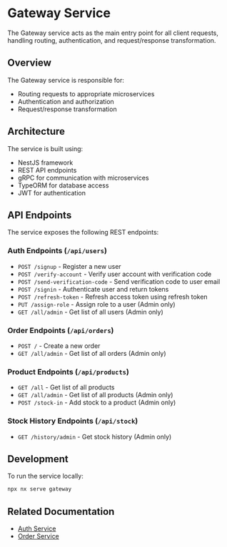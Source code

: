 # Gateway Service

The Gateway service acts as the main entry point for all client requests, handling routing, authentication, and request/response transformation.

## Overview

The Gateway service is responsible for:

-   Routing requests to appropriate microservices
-   Authentication and authorization
-   Request/response transformation

## Architecture

The service is built using:

-   NestJS framework
-   REST API endpoints
-   gRPC for communication with microservices
-   TypeORM for database access
-   JWT for authentication

## API Endpoints

The service exposes the following REST endpoints:

### Auth Endpoints (`/api/users`)

-   `POST /signup` - Register a new user
-   `POST /verify-account` - Verify user account with verification code
-   `POST /send-verification-code` - Send verification code to user email
-   `POST /signin` - Authenticate user and return tokens
-   `POST /refresh-token` - Refresh access token using refresh token
-   `PUT /assign-role` - Assign role to a user (Admin only)
-   `GET /all/admin` - Get list of all users (Admin only)

### Order Endpoints (`/api/orders`)

-   `POST /` - Create a new order
-   `GET /all/admin` - Get list of all orders (Admin only)

### Product Endpoints (`/api/products`)

-   `GET /all` - Get list of all products
-   `GET /all/admin` - Get list of all products (Admin only)
-   `POST /stock-in` - Add stock to a product (Admin only)

### Stock History Endpoints (`/api/stock`)

-   `GET /history/admin` - Get stock history (Admin only)

## Development

To run the service locally:

```sh
npx nx serve gateway
```

## Related Documentation

-   [Auth Service](../auth/README.md)
-   [Order Service](../order/README.md)
